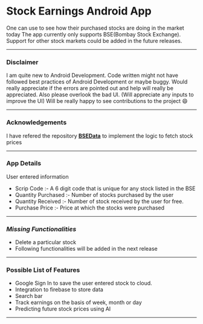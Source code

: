 # Stock Earnings Android App
One can use to see how their purchased stocks are doing in the market today
The app currently only supports BSE(Bombay Stock Exchange). Support for other stock markets could be added in the future releases.

---

### Disclaimer
I am quite new to Android Development. Code written might not have followed best practices
of Android Development or maybe buggy. Would really appreciate if the errors are pointed out and help will really be appreciated.
Also please overlook the bad UI. (Will appreciate any inputs to improve the UI)
Will be really happy to see contributions to the project :smile:

---

### Acknowledgements
I have refered the repository **[BSEData](https://https://github.com/sdabhi23/bsedata)** to implement the logic to fetch stock prices

---

### App Details
User entered information
- Scrip Code :- A 6 digit code that is unique for any stock listed in the BSE
- Quantity Purchased :- Number of stocks purchased by the user
- Quantity Received :- Number of stock received by the user for free.
- Purchase Price :- Price at which the stocks were purchased

---

### _Missing Functionalities_
- Delete a particular stock
- Following functionalities will be added in the next release
 
 ---
 
### Possible List of Features
- Google Sign In to save the user entered stock to cloud.
- Integration to firebase to store data
- Search bar
- Track earnings on the basis of week, month or day
- Predicting future stock prices using AI
 
 ---
 
 
